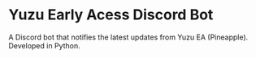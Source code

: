 # Yuzu Early Acess Discord Bot
A Discord bot that notifies the latest updates from Yuzu EA (Pineapple). Developed in Python.
